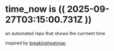 # time_now is (( 2025-09-27T03:15:00.731Z ))

an automated repo that shows the currnent time

inspired by [breakingheatmap](https://github.com/breakingheatmap/breakingheatmap)